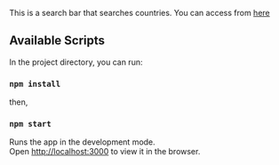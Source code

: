 This is a search bar that searches countries. You can access from [here](https://search-bar-8jj3gq95r-mmkaragoz.vercel.app/)

## Available Scripts

In the project directory, you can run:

### `npm install`

then,

### `npm start`

Runs the app in the development mode.\
Open [http://localhost:3000](http://localhost:3000) to view it in the browser.

